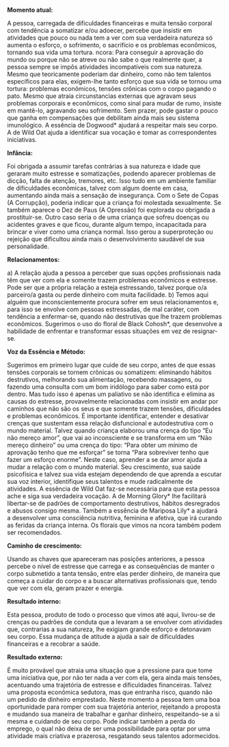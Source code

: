 **Momento atual:**

 A pessoa, carregada de dificuldades financeiras e muita tensão corporal com tendência a somatizar e/ou adoecer, percebe que insistir em atividades que pouco ou nada tem a ver com sua verdadeira natureza só aumenta o esforço, o sofrimento, o sacrifício e os problemas econômicos, tornando sua vida uma tortura.  ncora: Para conseguir a aprovação do mundo ou porque não se atreve ou não sabe o que realmente quer, a pessoa sempre se impôs atividades incompatíveis com sua natureza. Mesmo que teoricamente poderiam dar dinheiro, como não tem talentos específicos para elas, exigem-lhe tanto esforço que sua vida se tornou uma tortura: problemas econômicos, tensões crônicas com o corpo pagando o pato. Mesmo que atraia circunstancias externas que agravam seus problemas corporais e econômicos, como sinal para mudar de rumo, insiste em mantê-lo, agravando seu sofrimento. Sem prazer, pode gastar o pouco que ganha em compensações que debilitam ainda mais seu sistema imunológico. A essência de Dogwood* ajudará a respeitar mais seu corpo. A de Wild Oat ajuda a identificar sua vocação e tomar as correspondentes iniciativas. 


**Infância:**

 Foi obrigada a assumir tarefas contrárias à sua natureza e idade que geraram muito estresse e somatizações, podendo aparecer problemas de dicção, falta de atenção, tremores, etc. Isso tudo em um ambiente familiar de dificuldades econômicas, talvez com algum doente em casa, aumentando ainda mais a sensação de insegurança. Com o Sete de Copas (A Corrupção), poderia indicar que a criança foi molestada sexualmente. Se também aparece o Dez de Paus (A Opressão) foi explorada ou obrigada a prostituir-se. Outro caso seria o de uma criança que sofreu doenças ou acidentes graves e que ficou, durante algum tempo, incapacitada para brincar e viver como uma criança normal. Isso gerou a superproteção ou rejeição que dificultou ainda mais o desenvolvimento saudável de sua personalidade. 


**Relacionamentos:**

 a) A relação ajuda a pessoa a perceber que suas opções profissionais nada têm que ver com ela e somente trazem problemas econômicos e estresse. Pode ser que a própria relação a esteja estressando, talvez porque o/a parceiro/a gasta ou perde dinheiro com muita facilidade. b) Temos aqui alguém que inconscientemente procura sofrer em seus relacionamentos e, para isso se envolve com pessoas estressadas, de mal caráter, com tendência a enfermar-se, quando não destrutivas que lhe trazem problemas econômicos. Sugerimos o uso do floral de Black Cohosh*, que desenvolve a habilidade de enfrentar e transformar essas situações em vez de resignar-se. 


**Voz da Essência e Método:**

 Sugerimos em primeiro lugar que cuide de seu corpo, antes de que essas tensões corporais se tornem crônicas ou somatizem: eliminando hábitos destrutivos, melhorando sua alimentação, recebendo massagens, ou fazendo uma consulta com um bom iridólogo para saber como está por dentro. Mas tudo isso é apenas um paliativo se não identifica e elimina as causas do estresse, provavelmente relacionadas com insistir em andar por caminhos que não são os seus e que somente trazem tensões, dificuldades e problemas econômicos. É importante identificar, entender e desativar crenças que sustentam essa relação disfuncional e autodestrutiva com o mundo material. Talvez quando criança elaborou uma crença do tipo “Eu não mereço amor”, que vai ao inconsciente e se transforma em um “Não mereço dinheiro” ou uma crença do tipo: “Para obter um mínimo de aprovação tenho que me esforçar” se torna “Para sobreviver tenho que fazer um esforço enorme”. Neste caso, aprender a se dar amor ajuda a mudar a relação com o mundo material. Seu crescimento, sua saúde psicofísica e talvez sua vida estejam dependendo de que aprenda a escutar sua voz interior, identifique seus talentos e mude radicalmente de atividades. A essência de Wild Oat faz-se necessária para que esta pessoa ache e siga sua verdadeira vocação. A de Morning Glory* lhe facilitará libertar-se de padrões de comportamento destrutivos, hábitos desregrados e abusos consigo mesma. Também a essência de Mariposa Lily* a ajudará a desenvolver uma consciência nutritiva, feminina e afetiva, que irá curando as feridas da criança interna. Os florais que vimos na  ncora também podem ser recomendados. 


**Caminho de crescimento:**

 Usando as chaves que apareceram nas posições anteriores, a pessoa percebe o nível de estresse que carrega e as consequências de manter o corpo submetido a tanta tensão, entre elas perder dinheiro, de maneira que começa a cuidar do corpo e a buscar alternativas profissionais que, tendo que ver com ela, geram prazer e energia. 


**Resultado interno:**

 Esta pessoa, produto de todo o processo que vimos até aqui, livrou-se de crenças ou padrões de conduta que a levaram a se envolver com atividades que, contrarias a sua natureza, lhe exigiam grande esforço e detonavam seu corpo. Essa mudança de atitude a ajuda a sair de dificuldades financeiras e a recobrar a saúde. 


**Resultado externo:**

 É muito provável que atraia uma situação que a pressione para que tome uma iniciativa que, por não ter nada a ver com ela, gera ainda mais tensões, acentuando uma trajetória de estresse e dificuldades financeiras. Talvez uma proposta econômica sedutora, mas que entranha risco, quando não um pedido de dinheiro emprestado. Neste momento a pessoa tem uma boa oportunidade para romper com sua trajetória anterior, rejeitando a proposta e mudando sua maneira de trabalhar e ganhar dinheiro, respeitando-se a si mesma e cuidando de seu corpo. Pode indicar também a perda do emprego, o qual não deixa de ser uma possibilidade para optar por uma atividade mais criativa e prazerosa, resgatando seus talentos adormecidos. 
